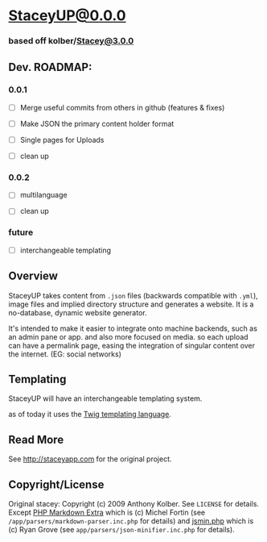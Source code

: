 # StaceyUP@0.0.0

### based off kolber/Stacey@3.0.0

## Dev. ROADMAP:

### 0.0.1
- [ ] Merge useful commits from others in github (features & fixes)
- [ ] Make JSON the primary content holder format
- [ ] Single pages for Uploads
- [ ] clean up


### 0.0.2
- [ ] multilanguage
- [ ] clean up



### future

- [ ] interchangeable templating


## Overview

StaceyUP takes content from `.json` files (backwards compatible with `.yml`), image files and implied directory structure and generates a website.
It is a no-database, dynamic website generator.

It's intended to make it easier to integrate onto machine backends, such as an admin pane or app.
and also more focused on media. so each upload can have a permalink page, easing the integration of singular content over the internet. (EG: social networks) 

## Templating

StaceyUP will have an interchangeable templating system.

as of today it uses the [Twig templating language](http://twig.sensiolabs.org/). 

## Read More

See <http://staceyapp.com> for the original project.

## Copyright/License
Original stacey:
Copyright (c) 2009 Anthony Kolber. See `LICENSE` for details.
Except [PHP Markdown Extra](http://michelf.com/projects/php-markdown/extra/) which is (c) Michel Fortin (see `/app/parsers/markdown-parser.inc.php` for details) and
[jsmin.php](https://github.com/rgrove/jsmin-php/) which is (c) Ryan Grove (see `app/parsers/json-minifier.inc.php` for details).